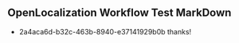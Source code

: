 ## OpenLocalization Workflow Test MarkDown
* 2a4aca6d-b32c-463b-8940-e37141929b0b 
thanks!<!--HONumber=Mar16_HO1-->
